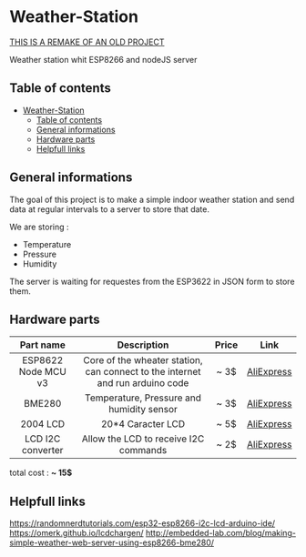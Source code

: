 # Weather-Station

[THIS IS A REMAKE OF AN OLD PROJECT](https://github.com/Mrgove10/Weather-Station)

Weather station whit ESP8266 and nodeJS server

## Table of contents

- [Weather-Station](#weather-station)
  - [Table of contents](#table-of-contents)
  - [General informations](#general-informations)
  - [Hardware parts](#hardware-parts)
  - [Helpfull links](#helpfull-links)

## General informations

The goal of this project is to make a simple indoor weather station and send data at regular intervals to a server to store that date.

We are storing :

- Temperature
- Pressure
- Humidity

The server is waiting for requestes from the ESP3622 in JSON form to store them.

## Hardware parts

|      Part name      |                                  Description                                  | Price |                              Link                              |
| :-----------------: | :---------------------------------------------------------------------------: | :---: | :------------------------------------------------------------: |
| ESP8622 Node MCU v3 | Core of the wheater station, can connect to the internet and run arduino code | ~ 3$  | [AliExpress](https://www.aliexpress.com/item/32266751149.html) |
|       BME280        |                   Temperature, Pressure and humidity sensor                   | ~ 3$  |   [AliExpress](https://aliexpress.com/item/32830727102.html)   |
|      2004 LCD       |                               20*4 Caracter LCD                               | ~ 5$  | [AliExpress](https://www.aliexpress.com/item/32266751149.html) |
|  LCD I2C converter  |                     Allow the LCD to receive I2C commands                     | ~ 2$  | [AliExpress](https://fr.aliexpress.com/item/32890839189.html)  |

total cost : **~ 15$**

## Helpfull links

https://randomnerdtutorials.com/esp32-esp8266-i2c-lcd-arduino-ide/  
https://omerk.github.io/lcdchargen/
http://embedded-lab.com/blog/making-simple-weather-web-server-using-esp8266-bme280/